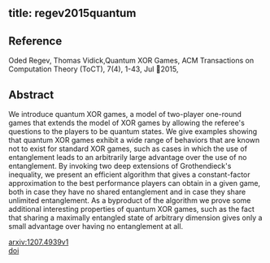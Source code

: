 title: regev2015quantum
---


## Reference

Oded Regev, Thomas Vidick,Quantum XOR Games, ACM Transactions on Computation Theory (ToCT), 7(4), 1-43, Jul 2015,

## Abstract 
  We introduce quantum XOR games, a model of two-player one-round games that
extends the model of XOR games by allowing the referee's questions to the
players to be quantum states. We give examples showing that quantum XOR games
exhibit a wide range of behaviors that are known not to exist for standard XOR
games, such as cases in which the use of entanglement leads to an arbitrarily
large advantage over the use of no entanglement. By invoking two deep
extensions of Grothendieck's inequality, we present an efficient algorithm that
gives a constant-factor approximation to the best performance players can
obtain in a given game, both in case they have no shared entanglement and in
case they share unlimited entanglement. As a byproduct of the algorithm we
prove some additional interesting properties of quantum XOR games, such as the
fact that sharing a maximally entangled state of arbitrary dimension gives only
a small advantage over having no entanglement at all.

    

[arxiv:1207.4939v1](https://arxiv.org/abs/1207.4939v1)      
[doi](https://doi.org/10.1145/2799560)
